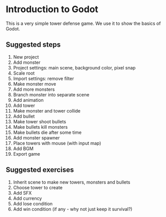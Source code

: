 
# Introduction to Godot

This is a very simple tower defense game. We use it to show the basics of
Godot.

## Suggested steps

1. New project
2. Add monster
3. Project settings: main scene, background color, pixel snap
4. Scale root
5. Import settings: remove filter
6. Make monster move
7. Add more monsters
8. Branch monster into separate scene
9. Add animation
10. Add tower
11. Make monster and tower collide
12. Add bullet
13. Make tower shoot bullets
14. Make bullets kill monsters
15. Make bullets die after some time
15. Add monster spawner
16. Place towers with mouse (with input map)
17. Add BGM
18. Export game

## Suggested exercises

1. Inherit scene to make new towers, monsters and bullets
2. Choose tower to create
3. Add SFX
4. Add currency
5. Add lose condition
6. Add win condition (if any - why not just keep it survival?)


